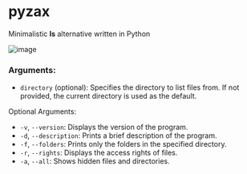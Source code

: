 # pyzax

Minimalistic <b>ls</b> alternative written in Python

<div align="center">
   <!-- <img src="https://github.com/fromgodd/pyzax/assets/97128346/f03700dd-3b3c-4351-b608-0691ab3c8411" alt="Screenshot of pyzax"> -->
</div>

![image](https://github.com/fromgodd/pyzax/assets/97128346/01115fca-1730-43d7-afb4-88c0b627bcdf)


### Arguments:

- `directory` (optional): Specifies the directory to list files from. If not provided, the current directory is used as the default.

Optional Arguments:

- `-v`, `--version`: Displays the version of the program.
- `-d`, `--description`: Prints a brief description of the program.
- `-f`, `--folders`: Prints only the folders in the specified directory.
- `-r`, `--rights`: Displays the access rights of files.
- `-a`, `--all`: Shows hidden files and directories.
